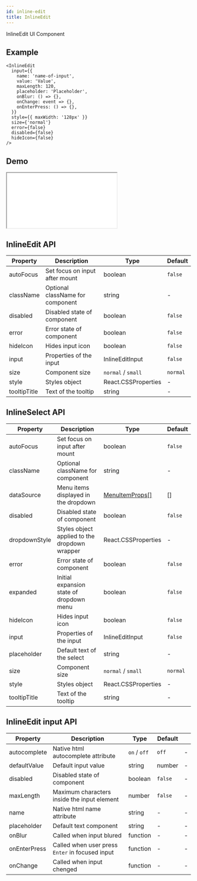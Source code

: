 ```yaml
---
id: inline-edit
title: InlineEdit
---
```


InlineEdit UI Component

## Example

```
<InlineEdit
  input={{
    name: 'name-of-input',
    value: 'Value',
    maxLength: 120,
    placeholder: 'Placeholder',
    onBlur: () => {},
    onChange: event => {},
    onEnterPress: () => {},
  }}
  style={{ maxWidth: '128px' }}
  size={'normal'}
  error={false}
  disabled={false}
  hideIcon={false}
/>
```

## Demo

<iframe src="/storybook-static/iframe.html?id=components-inline-edit--default"></iframe>

## InlineEdit API

| Property     | Description                      | Type                | Default  |
| ------------ | -------------------------------- | ------------------- | -------- |
| autoFocus    | Set focus on input after mount   | boolean             | `false`  |
| className    | Optional className for component | string              | -        |
| disabled     | Disabled state of component      | boolean             | `false`  |
| error        | Error state of component         | boolean             | `false`  |
| hideIcon     | Hides input icon                 | boolean             | `false`  |
| input        | Properties of the input          | InlineEditInput     | `false`  |
| size         | Component size                   | `normal` / `small`  | `normal` |
| style        | Styles object                    | React.CSSProperties | -        |
| tooltipTitle | Text of the tooltip              | string              | -        |

## InlineSelect API

| Property      | Description                                   | Type                                                                              | Default  |
| ------------- | --------------------------------------------- | --------------------------------------------------------------------------------- | -------- |
| autoFocus     | Set focus on input after mount                | boolean                                                                           | `false`  |
| className     | Optional className for component              | string                                                                            | -        |
| dataSource    | Menu items displayed in the dropdown          | [MenuItemProps[]](https://design.synerise.com/docs/components/menu#menuitemprops) | []       |
| disabled      | Disabled state of component                   | boolean                                                                           | `false`  |
| dropdownStyle | Styles object applied to the dropdown wrapper | React.CSSProperties                                                               | -        |
| error         | Error state of component                      | boolean                                                                           | `false`  |
| expanded      | Initial expansion state of dropdown menu      | boolean                                                                           | `false`  |
| hideIcon      | Hides input icon                              | boolean                                                                           | `false`  |
| input         | Properties of the input                       | InlineEditInput                                                                   | `false`  |
| placeholder   | Default text of the select                    | string                                                                            | -        |
| size          | Component size                                | `normal` / `small`                                                                | `normal` |
| style         | Styles object                                 | React.CSSProperties                                                               | -        |
| tooltipTitle  | Text of the tooltip                           | string                                                                            | -        |

## InlineEdit input API

| Property     | Description                                     | Type         | Default |     |
| ------------ | ----------------------------------------------- | ------------ | ------- | --- |
| autocomplete | Native html autocomplete attribute              | `on` / `off` | `off`   | -   |
| defaultValue | Default input value                             | string       | number  | -   |
| disabled     | Disabled state of component                     | boolean      | `false` | -   |
| maxLength    | Maximum characters inside the input element     | number       | `false` | -   |
| name         | Native html name attribute                      | string       | -       | -   |
| placeholder  | Default text component                          | string       | -       | -   |
| onBlur       | Called when input blured                        | function     | -       | -   |
| onEnterPress | Called when user press `Enter` in focused input | function     | -       | -   |
| onChange     | Called when input chenged                       | function     | -       | -   |
